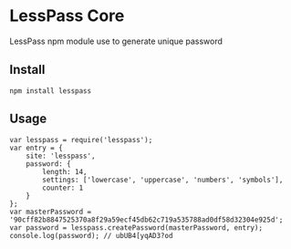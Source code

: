 # LessPass Core

LessPass npm module use to generate unique password 

## Install

    npm install lesspass

## Usage

    var lesspass = require('lesspass');
    var entry = {
        site: 'lesspass',
        password: {
            length: 14,
            settings: ['lowercase', 'uppercase', 'numbers', 'symbols'],
            counter: 1
        }
    };
    var masterPassword = '90cff82b8847525370a8f29a59ecf45db62c719a535788ad0df58d32304e925d';
    var password = lesspass.createPassword(masterPassword, entry);
    console.log(password); // ubUB4[yqAD3?od

